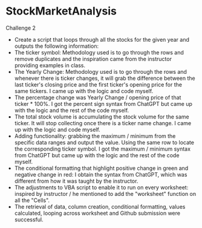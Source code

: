 # StockMarketAnalysis
Challenge 2
* Create a script that loops through all the stocks for the given year and outputs the following information:
* The ticker symbol: Methodology used is to go through the rows and remove duplicates and the inspiration came from the instructor providing examples in class.
* The Yearly Change: Methodology used is to go through the rows and whenever there is ticker changes, it will grab the difference between the last ticker's closing price and the first ticker's opening price for the same tickers. I came up with the logic and code myself.
* The percentage change was Yearly Change / opening price of that ticker * 100%. I got the percent sign syntax from ChatGPT but came up with the logic and the rest of the code myself.
* The total stock volume is accumulating the stock volume for the same ticker. It will stop collecting once there is a ticker name change. I came up with the logic and code myself.
* Adding functionality: grabbing the maximum / minimum from the specific data ranges and output the value. Using the same row to locate the corresponding ticker symbol. I got the maximum / minimum syntax from ChatGPT but came up with the logic and the rest of the code     myself.
* The conditional formatting that highlight positive change in green and negative change in red: I obtain the syntax from ChatGPT, which was different from how it was taught by the instructor.
* The adjustments to VBA script to enable it to run on every worksheet: inspired by instructor / he mentioned to add the "worksheet" function on all the "Cells".
* The retrieval of data, column creation, conditional formatting, values calculated, looping across worksheet and Github submission were successful.
